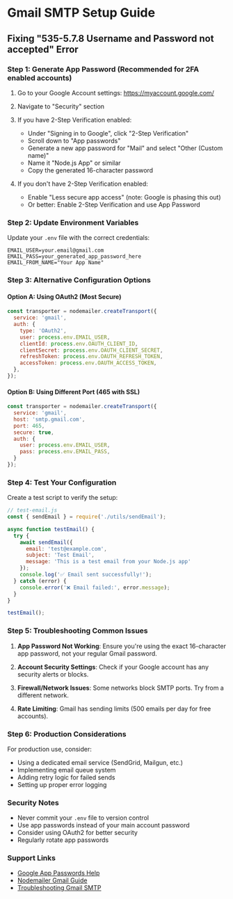 # Gmail SMTP Setup Guide

## Fixing "535-5.7.8 Username and Password not accepted" Error

### Step 1: Generate App Password (Recommended for 2FA enabled accounts)

1. Go to your Google Account settings: https://myaccount.google.com/
2. Navigate to "Security" section
3. If you have 2-Step Verification enabled:
   - Under "Signing in to Google", click "2-Step Verification"
   - Scroll down to "App passwords"
   - Generate a new app password for "Mail" and select "Other (Custom name)"
   - Name it "Node.js App" or similar
   - Copy the generated 16-character password

4. If you don't have 2-Step Verification enabled:
   - Enable "Less secure app access" (note: Google is phasing this out)
   - Or better: Enable 2-Step Verification and use App Password

### Step 2: Update Environment Variables

Update your `.env` file with the correct credentials:

```env
EMAIL_USER=your.email@gmail.com
EMAIL_PASS=your_generated_app_password_here
EMAIL_FROM_NAME="Your App Name"
```

### Step 3: Alternative Configuration Options

#### Option A: Using OAuth2 (Most Secure)
```javascript
const transporter = nodemailer.createTransport({
  service: 'gmail',
  auth: {
    type: 'OAuth2',
    user: process.env.EMAIL_USER,
    clientId: process.env.OAUTH_CLIENT_ID,
    clientSecret: process.env.OAUTH_CLIENT_SECRET,
    refreshToken: process.env.OAUTH_REFRESH_TOKEN,
    accessToken: process.env.OAUTH_ACCESS_TOKEN,
  },
});
```

#### Option B: Using Different Port (465 with SSL)
```javascript
const transporter = nodemailer.createTransport({
  service: 'gmail',
  host: 'smtp.gmail.com',
  port: 465,
  secure: true,
  auth: {
    user: process.env.EMAIL_USER,
    pass: process.env.EMAIL_PASS,
  }
});
```

### Step 4: Test Your Configuration

Create a test script to verify the setup:

```javascript
// test-email.js
const { sendEmail } = require('./utils/sendEmail');

async function testEmail() {
  try {
    await sendEmail({
      email: 'test@example.com',
      subject: 'Test Email',
      message: 'This is a test email from your Node.js app'
    });
    console.log('✅ Email sent successfully!');
  } catch (error) {
    console.error('❌ Email failed:', error.message);
  }
}

testEmail();
```

### Step 5: Troubleshooting Common Issues

1. **App Password Not Working**: Ensure you're using the exact 16-character app password, not your regular Gmail password.

2. **Account Security Settings**: Check if your Google account has any security alerts or blocks.

3. **Firewall/Network Issues**: Some networks block SMTP ports. Try from a different network.

4. **Rate Limiting**: Gmail has sending limits (500 emails per day for free accounts).

### Step 6: Production Considerations

For production use, consider:
- Using a dedicated email service (SendGrid, Mailgun, etc.)
- Implementing email queue system
- Adding retry logic for failed sends
- Setting up proper error logging

### Security Notes

- Never commit your `.env` file to version control
- Use app passwords instead of your main account password
- Consider using OAuth2 for better security
- Regularly rotate app passwords

### Support Links

- [Google App Passwords Help](https://support.google.com/accounts/answer/185833)
- [Nodemailer Gmail Guide](https://nodemailer.com/usage/using-gmail/)
- [Troubleshooting Gmail SMTP](https://support.google.com/mail/answer/7126229)

